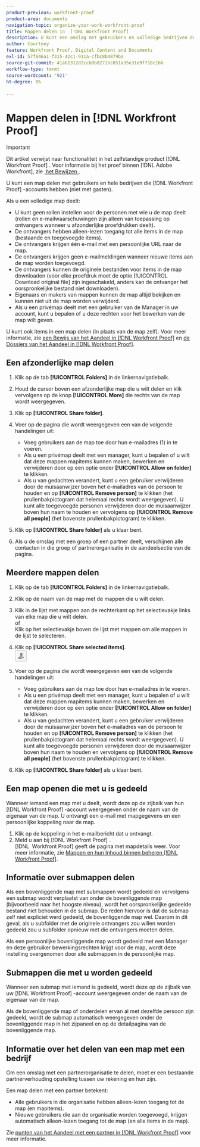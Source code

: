 ```yaml
---
product-previous: workfront-proof
product-area: documents
navigation-topic: organize-your-work-workfront-proof
title: Mappen delen in  [!DNL Workfront Proof]
description: U kunt een omslag met gebruikers en volledige bedrijven delen die  [!DNL Workfront Proof]  rekeningen (niet met gasten) hebben.
author: Courtney
feature: Workfront Proof, Digital Content and Documents
exl-id: 57f846a1-f315-42c1-911a-cfbc8b4879ba
source-git-commit: 41ab1312d2ccb8b8271bc851a35e31e9ff18c16b
workflow-type: tm+mt
source-wordcount: '921'
ht-degree: 0%

---
```


# Mappen delen in [!DNL Workfront Proof]

>[!IMPORTANT]
>
>Dit artikel verwijst naar functionaliteit in het zelfstandige product [!DNL Workfront Proof] . Voor informatie bij het proef binnen [!DNL Adobe Workfront], zie [&#x200B; het Bewijzen &#x200B;](../../../review-and-approve-work/proofing/proofing.md).

U kunt een map delen met gebruikers en hele bedrijven die [!DNL Workfront Proof] -accounts hebben (niet met gasten).

Als u een volledige map deelt:

* U kunt geen rollen instellen voor de personen met wie u de map deelt (rollen en e-mailwaarschuwingen zijn alleen van toepassing op ontvangers wanneer u afzonderlijke proefdrukken deelt).
* De ontvangers hebben alleen-lezen toegang tot alle items in de map (bestaande en toegevoegde items).
* De ontvangers krijgen één e-mail met een persoonlijke URL naar de map.
* De ontvangers krijgen geen e-mailmeldingen wanneer nieuwe items aan de map worden toegevoegd.
* De ontvangers kunnen de originele bestanden voor items in de map downloaden (voor elke proefdruk moet de optie [!UICONTROL Download original file] zijn ingeschakeld, anders kan de ontvanger het oorspronkelijke bestand niet downloaden).
* Eigenaars en makers van mappen kunnen de map altijd bekijken en kunnen niet uit de map worden verwijderd.
* Als u een privémap deelt met een gebruiker van de Manager in uw account, kunt u bepalen of u deze rechten voor het bewerken van de map wilt geven.

U kunt ook items in een map delen (in plaats van de map zelf). Voor meer informatie, zie [&#x200B; een Bewijs van het Aandeel in  [!DNL Workfront Proof]](../../../workfront-proof/wp-work-proofsfiles/share-proofs-and-files/share-proof.md) en [&#x200B; de Dossiers van het Aandeel in  [!DNL Workfront Proof]](../../../workfront-proof/wp-work-proofsfiles/share-proofs-and-files/share-files.md).

## Een afzonderlijke map delen

1. Klik op de tab **[!UICONTROL Folders]** in de linkernavigatiebalk.
1. Houd de cursor boven een afzonderlijke map die u wilt delen en klik vervolgens op de knop **[!UICONTROL More]** die rechts van de map wordt weergegeven.
1. Klik op **[!UICONTROL Share folder]**.
1. Voer op de pagina die wordt weergegeven een van de volgende handelingen uit:

   * Voeg gebruikers aan de map toe door hun e-mailadres (1) in te voeren.
   * Als u een privémap deelt met een manager, kunt u bepalen of u wilt dat deze mappen mapitems kunnen maken, bewerken en verwijderen door op een optie onder **[!UICONTROL Allow on folder]** te klikken.
   * Als u van gedachten verandert, kunt u een gebruiker verwijderen door de muisaanwijzer boven het e-mailadres van de persoon te houden en op **[!UICONTROL Remove person]** te klikken (het prullenbakpictogram dat helemaal rechts wordt weergegeven). U kunt alle toegevoegde personen verwijderen door de muisaanwijzer boven hun naam te houden en vervolgens op **[!UICONTROL Remove all people]** (het bovenste prullenbakpictogram) te klikken.

1. Klik op **[!UICONTROL Share folder]** als u klaar bent.

1. Als u de omslag met een groep of een partner deelt, verschijnen alle contacten in die groep of partnerorganisatie in de aandeelsectie van de pagina.

## Meerdere mappen delen

1. Klik op de tab **[!UICONTROL Folders]** in de linkernavigatiebalk.
1. Klik op de naam van de map met de mappen die u wilt delen.
1. Klik in de lijst met mappen aan de rechterkant op het selectievakje links van elke map die u wilt delen.\
   of\
   Klik op het selectievakje boven de lijst met mappen om alle mappen in de lijst te selecteren.

1. Klik op **[!UICONTROL Share selected items]**.\
   ![&#x200B; Share_button-small.png &#x200B;](assets/share-button-small.png)

1. Voer op de pagina die wordt weergegeven een van de volgende handelingen uit:

   * Voeg gebruikers aan de map toe door hun e-mailadres in te voeren.
   * Als u een privémap deelt met een manager, kunt u bepalen of u wilt dat deze mappen mapitems kunnen maken, bewerken en verwijderen door op een optie onder **[!UICONTROL Allow on folder]** te klikken.
   * Als u van gedachten verandert, kunt u een gebruiker verwijderen door de muisaanwijzer boven het e-mailadres van de persoon te houden en op **[!UICONTROL Remove person]** te klikken (het prullenbakpictogram dat helemaal rechts wordt weergegeven). U kunt alle toegevoegde personen verwijderen door de muisaanwijzer boven hun naam te houden en vervolgens op **[!UICONTROL Remove all people]** (het bovenste prullenbakpictogram) te klikken.

1. Klik op **[!UICONTROL Share folder]** als u klaar bent.

## Een map openen die met u is gedeeld

Wanneer iemand een map met u deelt, wordt deze op de zijbalk van hun [!DNL Workfront Proof] -account weergegeven onder de naam van de eigenaar van de map. U ontvangt een e-mail met mapgegevens en een persoonlijke koppeling naar de map.

1. Klik op de koppeling in het e-mailbericht dat u ontvangt.
1. Meld u aan bij [!DNL Workfront Proof] .\
     [!DNL &#x200B; Workfront Proof] geeft de pagina met mapdetails weer. Voor meer informatie, zie [&#x200B; Mappen en hun Inhoud binnen beheren  [!DNL Workfront Proof]](../../../workfront-proof/wp-work-proofsfiles/organize-your-work/manage-folders-and-contents.md).

## Informatie over submappen delen

Als een bovenliggende map met submappen wordt gedeeld en vervolgens een submap wordt verplaatst van onder de bovenliggende map (bijvoorbeeld naar het hoogste niveau), wordt het oorspronkelijke gedeelde bestand niet behouden in de submap. De reden hiervoor is dat de submap zelf niet expliciet werd gedeeld, de bovenliggende map wel. Daarom in dit geval, als u subfolder met de originele ontvangers zou willen worden gedeeld zou u subfolder opnieuw met die ontvangers moeten delen.

Als een persoonlijke bovenliggende map wordt gedeeld met een Manager en deze gebruiker bewerkingsrechten krijgt voor de map, wordt deze instelling overgenomen door alle submappen in de persoonlijke map.

## Submappen die met u worden gedeeld

Wanneer een submap met iemand is gedeeld, wordt deze op de zijbalk van uw [!DNL Workfront Proof] -account weergegeven onder de naam van de eigenaar van de map.

Als de bovenliggende map of onderdelen ervan al met dezelfde persoon zijn gedeeld, wordt de submap automatisch weergegeven onder de bovenliggende map in het zijpaneel en op de detailpagina van de bovenliggende map.

## Informatie over het delen van een map met een bedrijf

Om een omslag met een partnerorganisatie te delen, moet er een bestaande partnerverhouding opstelling tussen uw rekening en hun zijn.

Een map delen met een partner betekent:

* Alle gebruikers in die organisatie hebben alleen-lezen toegang tot de map (en mapitems).
* Nieuwe gebruikers die aan de organisatie worden toegevoegd, krijgen automatisch alleen-lezen toegang tot de map (en alle items in de map).

Zie [&#x200B; punten van het Aandeel met een partner in  [!DNL Workfront Proof]](../../../workfront-proof/wp-acct-admin/partner-accounts/share-items-partner-in-wp.md) voor meer informatie.
